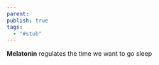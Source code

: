 ```yaml
---
parent: 
publish: true
tags:
  - "#stub"
---
```


**Melatonin** regulates the time we want to go sleep